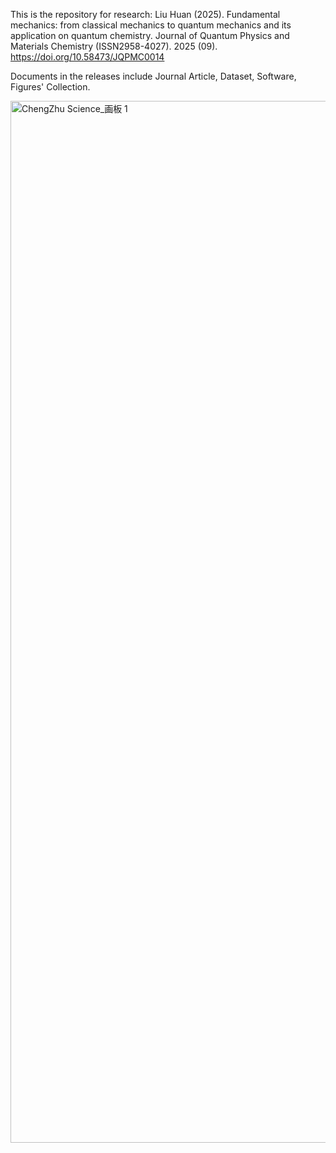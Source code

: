 This is the repository for research: Liu Huan (2025). Fundamental mechanics: from classical mechanics to quantum mechanics and its application on quantum chemistry. Journal of Quantum Physics and Materials Chemistry (ISSN2958-4027). 2025 (09). https://doi.org/10.58473/JQPMC0014

Documents in the releases include Journal Article, Dataset, Software, Figures' Collection. 

<img width="1667" height="1667" alt="ChengZhu Science_画板 1" src="https://github.com/user-attachments/assets/6461bd72-0afe-482f-a84d-3da7c107b445" />


